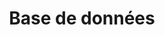 ---
title: Base de données
description: |
    MySQL, MongoDB, Oracle, ... On parle de base de données en général, les bases ouvertes ou fermées, les relationnelles, les documentaires, ... Tous ces types de BDDs que l’on peut rencontrer en tant qu’ingénieur logiciel.
---